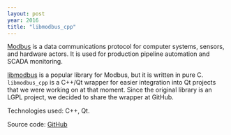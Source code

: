 ```yaml
---
layout: post
year: 2016
title: "libmodbus_cpp"
---
```


[Modbus](https://en.wikipedia.org/wiki/Modbus) is a data communications protocol for computer systems, sensors, and hardware actors. It is used for production pipeline automation and SCADA monitoring.

[libmodbus](https://github.com/stephane/libmodbus) is a popular library for Modbus, but it is written in pure C. `libmodbus_cpp` is a C++/Qt wrapper for easier integration into Qt projects that we were working on at that moment. Since the original library is an LGPL project, we decided to share the wrapper at GitHub.

Technologies used: C++, Qt.
 
Source code: [GitHub](https://github.com/binary-machinery/libmodbus_cpp)